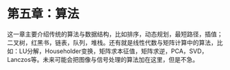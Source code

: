 # 第五章：算法
这一章主要介绍传统的算法与数据结构，比如排序，动态规划，最短路径，插值；二叉树，红黑书，链表，队列，堆栈。还有就是线性代数与矩阵计算中的算法，比如：LU分解，Householder变换，矩阵求本征值，矩阵求逆，PCA，SVD，Lanczos等。未来可能会把图像与信号处理的算法加在这里，但是不急。
